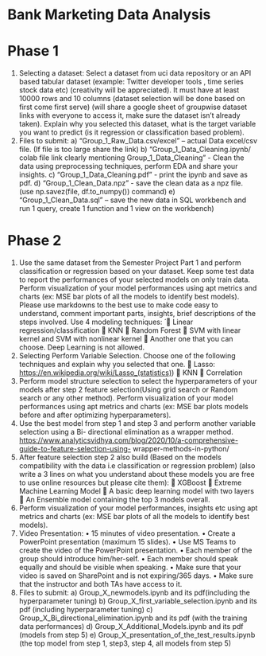 # Bank Marketing Data Analysis
# Phase 1
1) Selecting a dataset: Select a dataset from uci data repository or an API based tabular dataset
(example: Twitter developer tools , time series stock data etc) (creativity will be appreciated). It must
have at least 10000 rows and 10 columns (dataset selection will be done based on first come first
serve) (will share a google sheet of groupwise dataset links with everyone to access it, make sure the
dataset isn’t already taken). Explain why you selected this dataset, what is the target variable you
want to predict (is it regression or classification based problem).
2) Files to submit:
a) “Group_1_Raw_Data.csv/excel” – actual Data excel/csv file. (If file is too large share the link)
b) “Group_1_Data_Cleaning.ipynb/ colab file link clearly mentioning Group_1_Data_Cleaning” -
Clean the data using preprocessing techniques, perform EDA and share your insights.
c) “Group_1_Data_Cleaning.pdf” - print the ipynb and save as pdf.
d) “Group_1_Clean_Data.npz” - save the clean data as a npz file. (use np.savez(file, df.to_numpy()) command)
e) “Group_1_Clean_Data.sql” – save the new data in SQL workbench and run 1 query, create 1
function and 1 view on the workbench)

# Phase 2
1) Use the same dataset from the Semester Project Part 1 and perform classification or regression based
on your dataset. Keep some test data to report the performances of your selected models on only
train data. Perform visualization of your model performances using apt metrics and charts (ex: MSE
bar plots of all the models to identify best models). Please use markdowns to the best use to make
code easy to understand, comment important parts, insights, brief descriptions of the steps involved.
Use 4 modeling techniques:  ́
 Linear regression/classification
 KNN
 Random Forest
 SVM with linear kernel and SVM with nonlinear kernel
 Another one that you can choose. Deep Learning is not allowed.
2) Selecting Perform Variable Selection. Choose one of the following techniques and explain why you
selected that one.
 Lasso: https://en.wikipedia.org/wiki/Lasso_(statistics))
 KNN
 Correlation
3) Perform model structure selection to select the hyperparameters of your models after step 2 feature
selection(Using grid search or Random search or any other method). Perform visualization of your
model performances using apt metrics and charts (ex: MSE bar plots models before and after
optimizing hyperparameters).
4) Use the best model from step 1 and step 3 and perform another variable selection using a Bi-
directional elimination as a wrapper method.
https://www.analyticsvidhya.com/blog/2020/10/a-comprehensive-guide-to-feature-selection-using-
wrapper-methods-in-python/
5) After feature selection step 2 also build (Based on the models compatibility with the data i.e
classification or regression problem) (also write a 3 lines on what you understand about these models
you are free to use online resources but please cite them):
 XGBoost
 Extreme Machine Learning Model
 A basic deep learning model with two layers
 An Ensemble model containing the top 3 models overall.
6) Perform visualization of your model performances, insights etc using apt metrics and charts (ex: MSE
bar plots of all the models to identify best models).
7) Video Presentation:
• 15 minutes of video presentation.
• Create a PowerPoint presentation (maximum 15 slides).
• Use MS Teams to create the video of the PowerPoint presentation.
• Each member of the group should introduce him/her-self.
• Each member should speak equally and should be visible when speaking.
• Make sure that your video is saved on SharePoint and is not expiring/365 days.
• Make sure that the instructor and both TAs have access to it.
8) Files to submit:
a) Group_X_newmodels.ipynb and its pdf(including the hyperparameter tuning)
b) Group_X_first_variable_selection.ipynb and its pdf (including hyperparameter tuning)
c) Group_X_Bi_directional_elimination.ipynb and its pdf (with the training data performances)
d) Group_X_Additional_Models.ipynb and its pdf (models from step 5)
e) Group_X_presentation_of_the_test_results.ipynb (the top model from step 1, step3, step 4, all
models from step 5)
